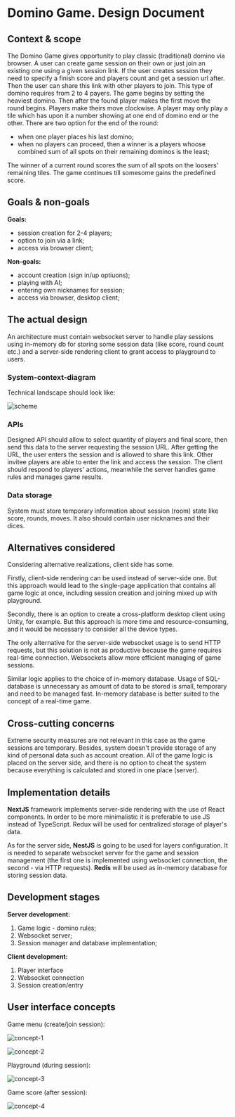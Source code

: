 # Domino Game. Design Document

## Context & scope

The Domino Game gives opportunity to play classic (traditional) domino via browser. A user can create game session on their own or just join an existing one using a given session link. If the user creates session they need to specify a finish score and players count and get a session url after. Then the user can share this link with other players to join.
This type of domino requires from 2 to 4 payers. The game begins by setting the heaviest domino. Then after the found player makes the first move the round begins. Players make theirs move clockwise. A player may only play a tile which has upon it a number showing at one end of domino end or the other.
There are two option for the end of the round:
  + when one player places his last domino;
  + when no players can proceed, then a winner is a players whoose combined sum of all spots on their remaining dominos is the least;

The winner of a current round scores the sum of all spots on the loosers' remaining tiles. The game continues till somesome gains the predefined score.

## Goals & non-goals

**Goals:**
  + session creation for 2-4 players;
  + option to join via a link;
  + access via browser client;

**Non-goals:**
  + account creation (sign in/up optiuons);
  + playing with AI;
  + entering own nicknames for session;
  + access via browser, desktop client;

## The actual design

An architecture must contain websocket server to handle play sessions using in-memory db for storing some session data (like score, round count etc.) and a server-side rendering client to grant access to playground to users.

### System-context-diagram

Technical landscape should look like:

![scheme](./sys-con-diagram.png)

### APIs

Designed API should allow to select quantity of players and final score, then send this data to the server requesting the session URL. After getting the URL, the user enters the session and is allowed to share this link. Other invitee players are able to enter the link and access the session. The client should respond to players' actions, meanwhile the server handles game rules and manages game results.

### Data storage

System must store temporary information about session (room) state like score, rounds, moves. It also should contain user nicknames and their dices.

## Alternatives considered

Considering alternative realizations, client side has some.

Firstly, client-side rendering can be used instead of server-side one. But this approach would lead to the single-page application that contains all game logic at once, including session creation and joining mixed up with playground.

Secondly, there is an option to create a cross-platform desktop client using Unity, for example. But this approach is more time and resource-consuming, and it would be necessary to consider all the device types.

The only alternative for the server-side websocket usage is to send HTTP requests, but this solution is not as productive because the game requires real-time connection. Websockets allow more efficient managing of game sessions.

Similar logic applies to the choice of in-memory database. Usage of SQL-database is unnecessary as amount of data to be stored is small, temporary and need to be managed fast. In-memory database is better suited to the concept of a real-time game.

## Cross-cutting concerns

Extreme security measures are not relevant in this case as the game sessions are temporary. Besides, system doesn't provide storage of any kind of personal data such as account creation. All of the game logic is placed on the server side, and there is no option to cheat the system because everything is calculated and stored in one place (server).

## Implementation details

**NextJS** framework implements server-side rendering with the use of React components. In order to be more minimalistic it is preferable to use JS instead of TypeScript. Redux will be used for centralized storage of player's data.

As for the server side, **NestJS** is going to be used for layers configuration. It is needed to separate websocket server for the game and session management (the first one is implemented using websocket connection, the second - via HTTP requests). **Redis** will be used as in-memory database for storing session data.

## Development stages

**Server development:**
  1. Game logic - domino rules;
  2. Websocket server;
  3. Session manager and database implementation;

**Client development:**
  1. Player interface
  2. Websocket connection
  3. Session creation/entry

## User interface concepts

Game menu (create/join session):

![concept-1](./concept-1.jpg)

![concept-2](./concept-2.jpg)

Playground (during session):

![concept-3](./concept-3.jpg)

Game score (after session):

![concept-4](./concept-4.jpg)
